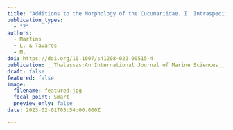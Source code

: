 ```yaml
---
title: "Additions to the Morphology of the Cucumariidae. I. Intraspecific Variation of the Retractor Muscle in Parathyone braziliensis (Verrill, 1868) and Thyonidium seguroensis (Deichmann, 1930) (Holothuroidea:Dendrochirotida)"
publication_types:
  - "2"
authors:
  - Martins
  - L. & Tavares
  - M. 
doi: https://doi.org/10.1007/s41208-022-00515-4
publication: __Thalassas:An International Journal of Marine Sciences__
draft: false
featured: false
image:
  filename: featured.jpg
  focal_point: Smart
  preview_only: false
date: 2023-02-01T03:54:00.000Z

---
```

